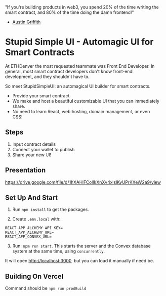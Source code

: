 "If you're building products in web3, you spend 20% of the time writing the smart contract, and 80% of the time doing the damn frontend!"
- [Austin Griffith](https://youtu.be/Q9LC5bS0Ghw?t=372)

# Stupid Simple UI - Automagic UI for Smart Contracts

At ETHDenver the most requested teammate was Front End Developer. In general, most smart contract developers don't know front-end development, and they shouldn't have to. 

So meet StupidSimpleUI: an automagical UI builder for smart contracts. 

- Provide your smart contract.
- We make and host a beautiful customizable UI that you can immediately share.
- No need to learn React, web hosting, domain management, or even CSS!

## Steps

1. Input contract details
2. Connect your wallet to publish
3. Share your new UI!

## Presentation
https://drive.google.com/file/d/1hXAHlFCoIlkXnXv4xlslKyUPrKXeW2a9/view



## Set Up And Start

1. Run `npm install` to get the packages.

2. Create `.env.local` with:
  ````
  REACT_APP_ALCHEMY_API_KEY=
  REACT_APP_ALCHEMY_URL=
  REACT_APP_CONVEX_URL=
  ````

3. Run: `npm run start`. This starts the server and the Convex database system at the same time, using `concurrently`.

  It will open [http://localhost:3000](http://localhost:3000), but you can load it manually if need be.

## Building On Vercel
Command should be `npm run prodBuild`
